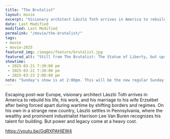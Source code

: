 ```yaml
---
title: "The Brutalist"
layout: movie
excerpt: "Visionary architect László Toth arrives in America to rebuild his life."
date: Last Modified
modified: Last Modified
permalink: "/movie/the-brutalist/"
tags: 
- movie
- movie-2025
featured_img: /images/feature/brutalist.jpg
featured_alt: "Still from The Brutalist: The Statue of Liberty, but upside-down"
showtime: 
 - 2025-03-21 7:30:00 pm
 - 2025-03-22 7:30:00 pm
 - 2025-03-23 2:00:00 pm
note: "Sunday's show is at 2:00pm. This will be the new regular Sunday showtime."
---
```


Escaping post-war Europe, visionary architect László Toth arrives in America to rebuild his life, his work, and his marriage to his wife Erzsébet after being forced apart during wartime by shifting borders and regimes. On his own in a strange new country, László settles in Pennsylvania, where the wealthy and prominent industrialist Harrison Lee Van Buren recognizes his talent for building. But power and legacy come at a heavy cost.

https://youtu.be/GdRXPAHIEW4
